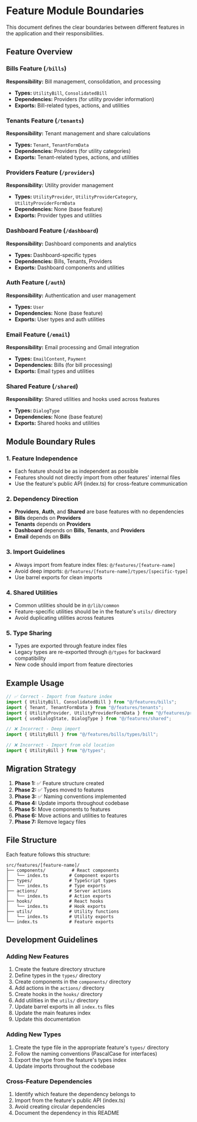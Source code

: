 # Feature Module Boundaries

This document defines the clear boundaries between different features in the application and their responsibilities.

## Feature Overview

### Bills Feature (`/bills`)

**Responsibility:** Bill management, consolidation, and processing

- **Types:** `UtilityBill`, `ConsolidatedBill`
- **Dependencies:** Providers (for utility provider information)
- **Exports:** Bill-related types, actions, and utilities

### Tenants Feature (`/tenants`)

**Responsibility:** Tenant management and share calculations

- **Types:** `Tenant`, `TenantFormData`
- **Dependencies:** Providers (for utility categories)
- **Exports:** Tenant-related types, actions, and utilities

### Providers Feature (`/providers`)

**Responsibility:** Utility provider management

- **Types:** `UtilityProvider`, `UtilityProviderCategory`, `UtilityProviderFormData`
- **Dependencies:** None (base feature)
- **Exports:** Provider types and utilities

### Dashboard Feature (`/dashboard`)

**Responsibility:** Dashboard components and analytics

- **Types:** Dashboard-specific types
- **Dependencies:** Bills, Tenants, Providers
- **Exports:** Dashboard components and utilities

### Auth Feature (`/auth`)

**Responsibility:** Authentication and user management

- **Types:** `User`
- **Dependencies:** None (base feature)
- **Exports:** User types and auth utilities

### Email Feature (`/email`)

**Responsibility:** Email processing and Gmail integration

- **Types:** `EmailContent`, `Payment`
- **Dependencies:** Bills (for bill processing)
- **Exports:** Email types and utilities

### Shared Feature (`/shared`)

**Responsibility:** Shared utilities and hooks used across features

- **Types:** `DialogType`
- **Dependencies:** None (base feature)
- **Exports:** Shared hooks and utilities

## Module Boundary Rules

### 1. Feature Independence

- Each feature should be as independent as possible
- Features should not directly import from other features' internal files
- Use the feature's public API (index.ts) for cross-feature communication

### 2. Dependency Direction

- **Providers**, **Auth**, and **Shared** are base features with no dependencies
- **Bills** depends on **Providers**
- **Tenants** depends on **Providers**
- **Dashboard** depends on **Bills**, **Tenants**, and **Providers**
- **Email** depends on **Bills**

### 3. Import Guidelines

- Always import from feature index files: `@/features/[feature-name]`
- Avoid deep imports: `@/features/[feature-name]/types/[specific-type]`
- Use barrel exports for clean imports

### 4. Shared Utilities

- Common utilities should be in `@/lib/common`
- Feature-specific utilities should be in the feature's `utils/` directory
- Avoid duplicating utilities across features

### 5. Type Sharing

- Types are exported through feature index files
- Legacy types are re-exported through `@/types` for backward compatibility
- New code should import from feature directories

## Example Usage

```typescript
// ✅ Correct - Import from feature index
import { UtilityBill, ConsolidatedBill } from "@/features/bills";
import { Tenant, TenantFormData } from "@/features/tenants";
import { UtilityProvider, UtilityProviderFormData } from "@/features/providers";
import { useDialogState, DialogType } from "@/features/shared";

// ❌ Incorrect - Deep import
import { UtilityBill } from "@/features/bills/types/bill";

// ❌ Incorrect - Import from old location
import { UtilityBill } from "@/types";
```

## Migration Strategy

1. **Phase 1:** ✅ Feature structure created
2. **Phase 2:** ✅ Types moved to features
3. **Phase 3:** ✅ Naming conventions implemented
4. **Phase 4:** Update imports throughout codebase
5. **Phase 5:** Move components to features
6. **Phase 6:** Move actions and utilities to features
7. **Phase 7:** Remove legacy files

## File Structure

Each feature follows this structure:

```
src/features/[feature-name]/
├── components/          # React components
│   └── index.ts        # Component exports
├── types/              # TypeScript types
│   └── index.ts        # Type exports
├── actions/            # Server actions
│   └── index.ts        # Action exports
├── hooks/              # React hooks
│   └── index.ts        # Hook exports
├── utils/              # Utility functions
│   └── index.ts        # Utility exports
└── index.ts            # Feature exports
```

## Development Guidelines

### Adding New Features

1. Create the feature directory structure
2. Define types in the `types/` directory
3. Create components in the `components/` directory
4. Add actions in the `actions/` directory
5. Create hooks in the `hooks/` directory
6. Add utilities in the `utils/` directory
7. Update barrel exports in all `index.ts` files
8. Update the main features index
9. Update this documentation

### Adding New Types

1. Create the type file in the appropriate feature's `types/` directory
2. Follow the naming conventions (PascalCase for interfaces)
3. Export the type from the feature's types index
4. Update imports throughout the codebase

### Cross-Feature Dependencies

1. Identify which feature the dependency belongs to
2. Import from the feature's public API (index.ts)
3. Avoid creating circular dependencies
4. Document the dependency in this README
